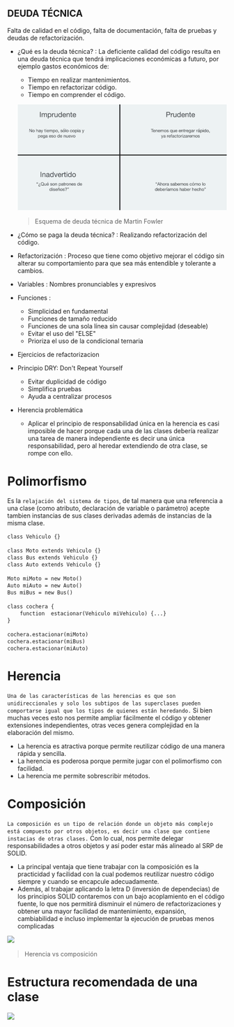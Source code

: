 ## DEUDA TÉCNICA
Falta de calidad en el código, falta de documentación, falta de pruebas y deudas de refactorización.

- ¿Qué es la deuda técnica? : La deficiente calidad del código resulta en una deuda técnica que tendrá implicaciones económicas a futuro, por ejemplo gastos económicos de:
    - Tiempo en realizar mantenimientos.
    - Tiempo en refactorizar código.
    - Tiempo en comprender el código.

    ![](https://raw.githubusercontent.com/Lercc/SolidCleanCode/main/img/esquema-deuda-tecnica.png)
    > Esquema de deuda técnica de Martin  Fowler

- ¿Cómo se paga la deuda técnica? : Realizando refactorización del código.

- Refactorización : Proceso que tiene como objetivo mejorar el código sin alterar su comportamiento para que sea más entendible y tolerante a cambios. 

- Variables : Nombres pronunciables y expresivos

- Funciones :
    - Simplicidad en fundamental
    - Funciones de tamaño reducido
    - Funciones de una sola línea sin causar complejidad (deseable)
    - Evitar el uso del "ELSE"
    - Prioriza el uso de la condicional ternaria

- Ejercicios de refactorizacion

- Principio DRY: Don't Repeat Yourself
    - Evitar duplicidad de código
    - Simplifica pruebas
    - Ayuda a centralizar procesos

- Herencia problemática
    - Aplicar el principio de responsabilidad única en la herencia es casi imposible de hacer porque cada una de las clases debería realizar una tarea de manera independiente es decir una única responsabilidad, pero al heredar extendiendo de otra clase, se rompe con ello.

# Polimorfismo
Es la ```relajación del sistema de tipos```, de tal manera que una referencia a una clase (como  atributo, declaración de variable o parámetro) acepte tambien instancias de sus clases derivadas además de instancias de la misma clase.
```
class Vehiculo {}

class Moto extends Vehiculo {}
class Bus extends Vehiculo {}
class Auto extends Vehiculo {}

Moto miMoto = new Moto()
Auto miAuto = new Auto()
Bus miBus = new Bus()

class cochera {
    function  estacionar(Vehiculo miVehiculo) {...}
}

cochera.estacionar(miMoto)
cochera.estacionar(miBus)
cochera.estacionar(miAuto)
```


# Herencia
 ```Una de las características de las herencias es que son unidireccionales y solo los subtipos de las superclases pueden comportarse igual que los tipos de quienes están heredando.``` Si bien muchas veces esto nos permite ampliar fácilmente el código y obtener extensiones independientes, otras veces genera complejidad en la elaboración del mismo.
    
- La herencia es atractiva porque permite reutilizar código de una manera rápida y sencilla.
- La herencia es poderosa porque permite jugar con el polimorfismo con facilidad.
- La herencia me permite sobrescribir métodos.

# Composición
```La composición es un tipo de relación donde un objeto más complejo está compuesto por otros objetos, es decir una clase que contiene instacias de otras clases.``` Con lo cual, nos permite delegar responsabilidades a otros objetos y así poder estar más alineado al SRP de SOLID.

- La principal ventaja que tiene trabajar con la composición es la practicidad y facilidad con la cual podemos reutilizar nuestro código siempre y cuando se encapcule adecuadamente.
- Además, al trabajar aplicando la letra D (inversión de dependecias) de los principios SOLID contaremos con un bajo acoplamiento en el código fuente, lo que nos permitirá disminuir el número de refactorizaciones y obtener una mayor facilidad de mantenimiento, expansión, cambiabilidad e incluso implementar la ejecución de pruebas menos complicadas

![](https://raw.githubusercontent.com/Lercc/SolidCleanCode/main/img/herencia-composicion.png)
> Herencia vs composición

# Estructura recomendada de una clase
![](https://raw.githubusercontent.com/Lercc/SolidCleanCode/main/img/clase-estructura.png)
